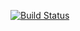 [![Build Status](http://jenkins.firecor.me/buildStatus/icon?job=Captain+CI%2Fmain)](http://jenkins.firecor.me/job/Captain%20CI/job/main/)
